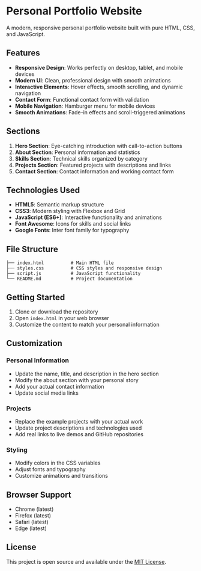 # Personal Portfolio Website

A modern, responsive personal portfolio website built with pure HTML, CSS, and JavaScript.

## Features

- **Responsive Design**: Works perfectly on desktop, tablet, and mobile devices
- **Modern UI**: Clean, professional design with smooth animations
- **Interactive Elements**: Hover effects, smooth scrolling, and dynamic navigation
- **Contact Form**: Functional contact form with validation
- **Mobile Navigation**: Hamburger menu for mobile devices
- **Smooth Animations**: Fade-in effects and scroll-triggered animations

## Sections

1. **Hero Section**: Eye-catching introduction with call-to-action buttons
2. **About Section**: Personal information and statistics
3. **Skills Section**: Technical skills organized by category
4. **Projects Section**: Featured projects with descriptions and links
5. **Contact Section**: Contact information and working contact form

## Technologies Used

- **HTML5**: Semantic markup structure
- **CSS3**: Modern styling with Flexbox and Grid
- **JavaScript (ES6+)**: Interactive functionality and animations
- **Font Awesome**: Icons for skills and social links
- **Google Fonts**: Inter font family for typography

## File Structure

```
├── index.html          # Main HTML file
├── styles.css          # CSS styles and responsive design
├── script.js           # JavaScript functionality
└── README.md           # Project documentation
```

## Getting Started

1. Clone or download the repository
2. Open `index.html` in your web browser
3. Customize the content to match your personal information

## Customization

### Personal Information
- Update the name, title, and description in the hero section
- Modify the about section with your personal story
- Add your actual contact information
- Update social media links

### Projects
- Replace the example projects with your actual work
- Update project descriptions and technologies used
- Add real links to live demos and GitHub repositories

### Styling
- Modify colors in the CSS variables
- Adjust fonts and typography
- Customize animations and transitions

## Browser Support

- Chrome (latest)
- Firefox (latest)
- Safari (latest)
- Edge (latest)

## License

This project is open source and available under the [MIT License](LICENSE).
